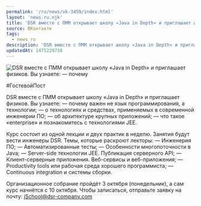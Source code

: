 ```yaml
---
permalink: '/ru/news/vk-3459/index.html'
layout: 'news.ru.njk'
title: 'DSR вместе с ПММ открывает школу «Java in Depth» и приглашает физиков'
source: ВКонтакте
tags:
  - news_ru
description: 'DSR вместе с ПММ открывает школу «Java in Depth» и приглашает физиков'
updatedAt: 1475229738
---
```

![DSR вместе с ПММ открывает школу «Java in Depth» и приглашает физиков. Вы узнаете:  — почему](https://sun9-75.userapi.com/impf/c636716/v636716484/3460a/-sMPQ9gVYSA.jpg?size=1280x855&quality=96&sign=6d7204a7f32956e1c9a36f11445b7cfe&c_uniq_tag=mOAWrXTGHBdiWlD36V4cQ-YSFBOALAv7D-R9c565mlc&type=album)

#ГостевойПост

DSR вместе с ПММ открывает школу «Java in Depth» и приглашает физиков. Вы узнаете:
— почему важен не язык программирования, а технологии;
— о технологиях и средствах, применяемых в современной инженерии ПО;
— об архитектуре крупных приложений;
— что такое «enterprise» и познакомитесь с технологиями JEE.

Курс состоит из одной лекции и двух практик в неделю. Занятия будут вести инженеры DSR. Темы, которые раскроют лекторы:
— Инженерия ПО;
— Автоматизированные тесты;
— Особенности многопоточности в Java;
— Server-side технологии JEE. Публикация серверного API;
— Клиент-серверные приложения. Веб-сервисы и веб-приложения;
— Productivity tools или рабочая среда хорошего программиста;
— Continuous integration и системы сборки.

Организационное собрание пройдёт 3 октября (понедельник), а сам курс начнётся с 10 октября. Чтобы записаться, отправьте заявку на почту: jSchool@dsr-company.com

